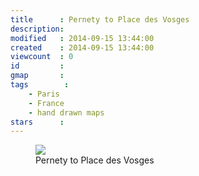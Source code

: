 ```yaml
---
title      : Pernety to Place des Vosges
description: 
modified   : 2014-09-15 13:44:00
created    : 2014-09-15 13:44:00
viewcount  : 0
id         : 
gmap       : 
tags        :
    - Paris
    - France
    - hand drawn maps
stars      : 
---
```


<figure>
    <img src="img/048.jpg">
    <figcaption>Pernety to Place des Vosges</figcaption>
</figure>

